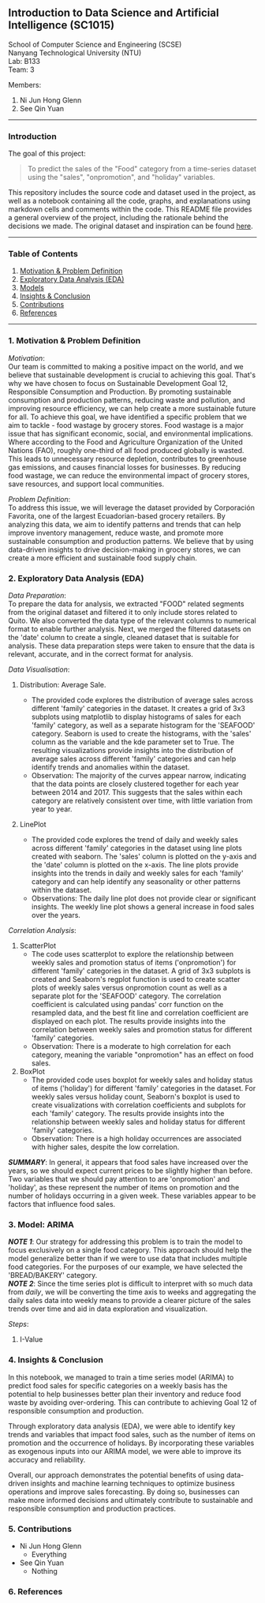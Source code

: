 ## Introduction to Data Science and Artificial Intelligence (SC1015)
School of Computer Science and Engineering (SCSE) <br>
Nanyang Technological University (NTU) <br>
Lab: B133 <br>
Team: 3 <br>

Members:
1. Ni Jun Hong Glenn
2. See Qin Yuan
---
### Introduction
The goal of this project:
> To predict the sales of the "Food" category from a time-series dataset using the "sales", "onpromotion", and "holiday" variables. <br>

This repository includes the source code and dataset used in the project, as well as a notebook containing all the code, graphs, and explanations using markdown cells and comments within the code. This README file provides a general overview of the project, including the rationale behind the decisions we made. The original dataset and inspiration can be found [here](https://www.kaggle.com/competitions/store-sales-time-series-forecasting). <br>

---
### Table of Contents
1. [Motivation & Problem Definition](#1-motivation--problem-definition)
2. [Exploratory Data Analysis (EDA)](#2-exploratory-data-analysis-eda)
3. [Models](#3-model-arima)
4. [Insights & Conclusion](#4-insights--conclusion)
5. [Contributions](#5-contributions)
6. [References](#6-references)

---

### 1. Motivation & Problem Definition
*Motivation*: <br>
Our team is committed to making a positive impact on the world, and we believe that sustainable development is crucial to achieving this goal. That's why we have chosen to focus on Sustainable Development Goal 12, Responsible Consumption and Production. By promoting sustainable consumption and production patterns, reducing waste and pollution, and improving resource efficiency, we can help create a more sustainable future for all.
To achieve this goal, we have identified a specific problem that we aim to tackle - food wastage by grocery stores. Food wastage is a major issue that has significant economic, social, and environmental implications. Where according to the Food and Agriculture Organization of the United Nations (FAO), roughly one-third of all food produced globally is wasted. This leads to unnecessary resource depletion, contributes to greenhouse gas emissions, and causes financial losses for businesses. By reducing food wastage, we can reduce the environmental impact of grocery stores, save resources, and support local communities.

*Problem Definition*: <br>
To address this issue, we will leverage the dataset provided by Corporación Favorita, one of the largest Ecuadorian-based grocery retailers. By analyzing this data, we aim to identify patterns and trends that can help improve inventory management, reduce waste, and promote more sustainable consumption and production patterns. We believe that by using data-driven insights to drive decision-making in grocery stores, we can create a more efficient and sustainable food supply chain.

### 2. Exploratory Data Analysis (EDA)
*Data Preparation*: <br>
To prepare the data for analysis, we extracted "FOOD" related segments from the original dataset and filtered it to only include stores related to Quito. We also converted the data type of the relevant columns to numerical format to enable further analysis. Next, we merged the filtered datasets on the 'date' column to create a single, cleaned dataset that is suitable for analysis. These data preparation steps were taken to ensure that the data is relevant, accurate, and in the correct format for analysis. <br>

*Data Visualisation*: <br>
1. Distribution: Average Sale. 
   - The provided code explores the distribution of average sales across different 'family' categories in the dataset. It creates a grid of 3x3 subplots using matplotlib to display histograms of sales for each 'family' category, as well as a separate histogram for the 'SEAFOOD' category. Seaborn is used to create the histograms, with the 'sales' column as the variable and the kde parameter set to True. The resulting visualizations provide insights into the distribution of average sales across different 'family' categories and can help identify trends and anomalies within the dataset. <br>
   - Observation: The majority of the curves appear narrow, indicating that the data points are closely clustered together for each year between 2014 and 2017. This suggests that the sales within each category are relatively consistent over time, with little variation from year to year.

2. LinePlot
   - The provided code explores the trend of daily and weekly sales across different 'family' categories in the dataset using line plots created with seaborn. The 'sales' column is plotted on the y-axis and the 'date' column is plotted on the x-axis. The line plots provide insights into the trends in daily and weekly sales for each 'family' category and can help identify any seasonality or other patterns within the dataset. 
   - Observations: The daily line plot does not provide clear or significant insights. The weekly line plot shows a general increase in food sales over the years.

*Correlation Analysis*: <br>
1. ScatterPlot
   - The code uses scatterplot to explore the relationship between weekly sales and promotion status of items ('onpromotion') for different 'family' categories in the dataset. A grid of 3x3 subplots is created and Seaborn's regplot function is used to create scatter plots of weekly sales versus onpromotion count as well as a separate plot for the 'SEAFOOD' category. The correlation coefficient is calculated using pandas' corr function on the resampled data, and the best fit line and correlation coefficient are displayed on each plot. The results provide insights into the correlation between weekly sales and promotion status for different 'family' categories.
   - Observation: There is a moderate to high correlation for each category, meaning the variable "onpromotion" has an effect on food sales.
2. BoxPlot
   - The provided code uses boxplot for weekly sales and holiday status of items ('holiday') for different 'family' categories in the dataset. For weekly sales versus holiday count, Seaborn's boxplot is used to create visualizations with correlation coefficients and subplots for each 'family' category. The results provide insights into the relationship between weekly sales and holiday status for different 'family' categories.
   - Observation: There is a high holiday occurrences are associated with higher sales, despite the low correlation.

***SUMMARY***: In general, it appears that food sales have increased over the years, so we should expect current prices to be slightly higher than before. Two variables that we should pay attention to are 'onpromotion' and 'holiday', as these represent the number of items on promotion and the number of holidays occurring in a given week. These variables appear to be factors that influence food sales.

### 3. Model: **ARIMA**
***NOTE 1***: Our strategy for addressing this problem is to train the model to focus exclusively on a single food category. This approach should help the model generalize better than if we were to use data that includes multiple food categories. For the purposes of our example, we have selected the 'BREAD/BAKERY' category. <br>
***NOTE 2***: Since the time series plot is difficult to interpret with so much data from *daily*, we will be converting the time axis to weeks and aggregating the daily sales data into weekly means to provide a clearer picture of the sales trends over time and aid in data exploration and visualization. <br>

*Steps*:
1. I-Value

### 4. Insights & Conclusion
In this notebook, we managed to train a time series model (ARIMA) to predict food sales for specific categories on a weekly basis has the potential to help businesses better plan their inventory and reduce food waste by avoiding over-ordering. This can contribute to achieving Goal 12 of responsible consumption and production.

Through exploratory data analysis (EDA), we were able to identify key trends and variables that impact food sales, such as the number of items on promotion and the occurrence of holidays. By incorporating these variables as exogenous inputs into our ARIMA model, we were able to improve its accuracy and reliability.

Overall, our approach demonstrates the potential benefits of using data-driven insights and machine learning techniques to optimize business operations and improve sales forecasting. By doing so, businesses can make more informed decisions and ultimately contribute to sustainable and responsible consumption and production practices.

### 5. Contributions
* Ni Jun Hong Glenn
  * Everything
* See Qin Yuan
  * Nothing

### 6. References
